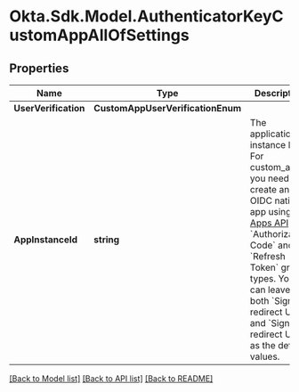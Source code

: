 # Okta.Sdk.Model.AuthenticatorKeyCustomAppAllOfSettings

## Properties

Name | Type | Description | Notes
------------ | ------------- | ------------- | -------------
**UserVerification** | **CustomAppUserVerificationEnum** |  | [optional] 
**AppInstanceId** | **string** | The application instance ID. For custom_app, you need to create an OIDC native app using the [Apps API](https://developer.okta.com/docs/reference/api/apps/) with &#x60;Authorization Code&#x60; and &#x60;Refresh Token&#x60; grant types. You can leave both &#x60;Sign-in redirect URIs&#x60; and &#x60;Sign-out redirect URIs&#x60; as the default values. | [optional] 

[[Back to Model list]](../README.md#documentation-for-models) [[Back to API list]](../README.md#documentation-for-api-endpoints) [[Back to README]](../README.md)

